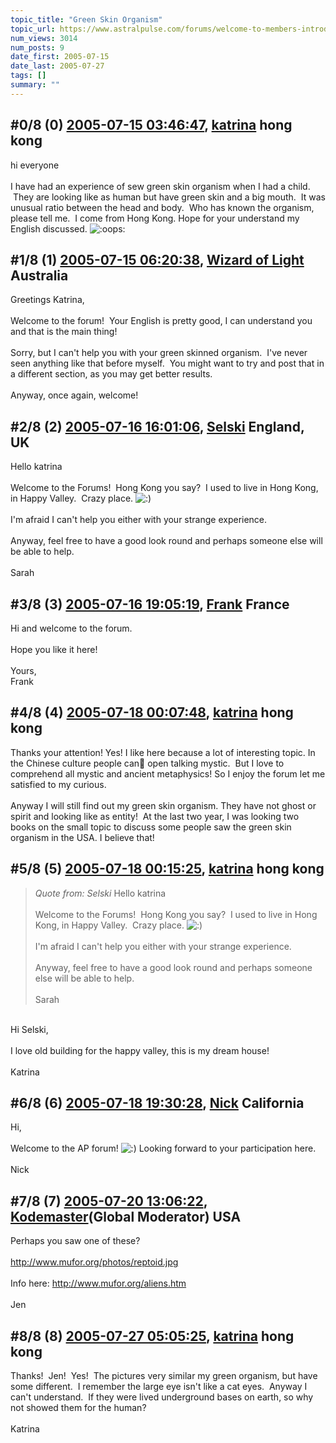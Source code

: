 ```yaml
---
topic_title: "Green Skin Organism"
topic_url: https://www.astralpulse.com/forums/welcome-to-members-introductions!/green-skin-organism
num_views: 3014
num_posts: 9
date_first: 2005-07-15
date_last: 2005-07-27
tags: []
summary: ""
---
```


## \#0/8 (0) [2005-07-15 03:46:47](https://www.astralpulse.com/forums/index.php?msg=170269), [katrina](https://www.astralpulse.com/forums/profile/?u=9435) hong kong ##
<section>
hi everyone
<br>
<br>
I have had an experience of sew green skin organism when I had a child.  They are looking like as human but have green skin and a big mouth.  It was unusual ratio between the head and body.  Who has known the organism, please tell me.  I come from Hong Kong. Hope for your understand my English discussed.
<img alt=":oops:" class="smiley" src="https://www.astralpulse.com/forums/Smileys/fugue/embarrassed.png" title="embarassed"/>
</section>

## \#1/8 (1) [2005-07-15 06:20:38](https://www.astralpulse.com/forums/index.php?msg=170274), [Wizard of Light](https://www.astralpulse.com/forums/profile/?u=9406) Australia ##
<section>
Greetings Katrina,
<br>
<br>
Welcome to the forum!  Your English is pretty good, I can understand you and that is the main thing!
<br>
<br>
Sorry, but I can't help you with your green skinned organism.  I've never seen anything like that before myself.  You might want to try and post that in a different section, as you may get better results.
<br>
<br>
Anyway, once again, welcome!
</section>

## \#2/8 (2) [2005-07-16 16:01:06](https://www.astralpulse.com/forums/index.php?msg=170475), [Selski](https://www.astralpulse.com/forums/profile/?u=6012) England, UK ##
<section>
Hello katrina
<br>
<br>
Welcome to the Forums!  Hong Kong you say?  I used to live in Hong Kong, in Happy Valley.  Crazy place.
<img alt=":)" class="smiley" src="https://www.astralpulse.com/forums/Smileys/fugue/smiley.png" title="Smiley"/>
<br>
<br>
I'm afraid I can't help you either with your strange experience.
<br>
<br>
Anyway, feel free to have a good look round and perhaps someone else will be able to help.
<br>
<br>
Sarah
</section>

## \#3/8 (3) [2005-07-16 19:05:19](https://www.astralpulse.com/forums/index.php?msg=170494), [Frank](https://www.astralpulse.com/forums/profile/?u=359) France ##
<section>
Hi and welcome to the forum.
<br>
<br>
Hope you like it here!
<br>
<br>
Yours,
<br>
Frank
</section>

## \#4/8 (4) [2005-07-18 00:07:48](https://www.astralpulse.com/forums/index.php?msg=170569), [katrina](https://www.astralpulse.com/forums/profile/?u=9435) hong kong ##
<section>
Thanks your attention! Yes! I like here because a lot of interesting topic. In the Chinese culture people can open talking mystic.  But I love to comprehend all mystic and ancient metaphysics! So I enjoy the forum let me satisfied to my curious.
<br>
<br>
Anyway I will still find out my green skin organism. They have not ghost or spirit and looking like as entity!  At the last two year, I was looking two books on the small topic to discuss some people saw the green skin organism in the USA. I believe that!
</section>

## \#5/8 (5) [2005-07-18 00:15:25](https://www.astralpulse.com/forums/index.php?msg=170570), [katrina](https://www.astralpulse.com/forums/profile/?u=9435) hong kong ##
<section>
<blockquote class="bbc_standard_quote">
 <cite>
  Quote from: Selski
 </cite>
 Hello katrina
 <br>
 <br>
 Welcome to the Forums!  Hong Kong you say?  I used to live in Hong Kong, in Happy Valley.  Crazy place.
 <img alt=":)" class="smiley" src="https://www.astralpulse.com/forums/Smileys/fugue/smiley.png" title="Smiley"/>
 <br>
 <br>
 I'm afraid I can't help you either with your strange experience.
 <br>
 <br>
 Anyway, feel free to have a good look round and perhaps someone else will be able to help.
 <br>
 <br>
 Sarah
</blockquote>
<br>
Hi Selski,
<br>
<br>
I love old building for the happy valley, this is my dream house!
<br>
<br>
Katrina
</section>

## \#6/8 (6) [2005-07-18 19:30:28](https://www.astralpulse.com/forums/index.php?msg=170621), [Nick](https://www.astralpulse.com/forums/profile/?u=2080) California ##
<section>
Hi,
<br>
<br>
Welcome to the AP forum!
<img alt=":)" class="smiley" src="https://www.astralpulse.com/forums/Smileys/fugue/smiley.png" title="Smiley"/>
Looking forward to your participation here.
<br>
<br>
Nick
</section>

## \#7/8 (7) [2005-07-20 13:06:22](https://www.astralpulse.com/forums/index.php?msg=170773), [Kodemaster](https://www.astralpulse.com/forums/profile/?u=426)(Global Moderator) USA ##
<section>
Perhaps you saw one of these?
<br>
<br>
<a class="bbc_link" href="http://www.mufor.org/photos/reptoid.jpg" rel="noopener" target="_blank">
 http://www.mufor.org/photos/reptoid.jpg
</a>
<br>
<br>
Info here:
<a class="bbc_link" href="http://www.mufor.org/aliens.htm" rel="noopener" target="_blank">
 http://www.mufor.org/aliens.htm
</a>
<br>
<br>
Jen
</section>

## \#8/8 (8) [2005-07-27 05:05:25](https://www.astralpulse.com/forums/index.php?msg=171383), [katrina](https://www.astralpulse.com/forums/profile/?u=9435) hong kong ##
<section>
Thanks!  Jen!  Yes!  The pictures very similar my green organism, but have some different.  I remember the large eye isn't like a cat eyes.  Anyway I can't understand.  If they were lived underground bases on earth, so why not showed them for the human?
<br>
<br>
Katrina
</section>